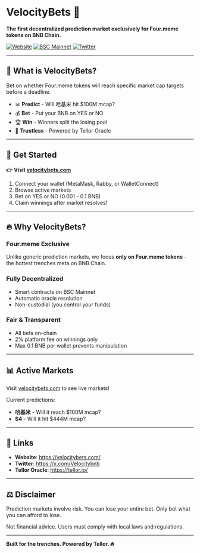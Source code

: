 # VelocityBets 🚀

**The first decentralized prediction market exclusively for Four.meme tokens on BNB Chain.**

[![Website](https://img.shields.io/badge/Website-velocitybets.com-blue)](https://velocitybets.com/)
[![BSC Mainnet](https://img.shields.io/badge/Network-BSC%20Mainnet-yellow)](https://bscscan.com/)
[![Twitter](https://img.shields.io/badge/Twitter-@Velocitybnb-1DA1F2)](https://x.com/Velocitybnb)

---

## 🎯 What is VelocityBets?

Bet on whether Four.meme tokens will reach specific market cap targets before a deadline.

- 📊 **Predict** - Will 哈基米 hit $100M mcap?
- 💰 **Bet** - Put your BNB on YES or NO
- 🏆 **Win** - Winners split the losing pool
- 🔮 **Trustless** - Powered by Tellor Oracle

---

## 🚀 Get Started

**👉 Visit [velocitybets.com](https://velocitybets.com/)**

1. Connect your wallet (MetaMask, Rabby, or WalletConnect)
2. Browse active markets
3. Bet on YES or NO (0.001 - 0.1 BNB)
4. Claim winnings after market resolves!

---

## 🔥 Why VelocityBets?

### Four.meme Exclusive
Unlike generic prediction markets, we focus **only on Four.meme tokens** - the hottest trenches meta on BNB Chain.

### Fully Decentralized
- Smart contracts on BSC Mainnet
- Automatic oracle resolution
- Non-custodial (you control your funds)

### Fair & Transparent
- All bets on-chain
- 2% platform fee on winnings only
- Max 0.1 BNB per wallet prevents manipulation

---

## 📊 Active Markets

Visit [velocitybets.com](https://velocitybets.com/) to see live markets!

Current predictions:
- **哈基米** - Will it reach $100M mcap?
- **$4** - Will it hit $444M mcap?

---

## 🔗 Links

- **Website**: https://velocitybets.com/
- **Twitter**: https://x.com/Velocitybnb
- **Tellor Oracle**: https://tellor.io/

---

## ⚖️ Disclaimer

Prediction markets involve risk. You can lose your entire bet. Only bet what you can afford to lose.

Not financial advice. Users must comply with local laws and regulations.

---

**Built for the trenches. Powered by Tellor. 🔥**
